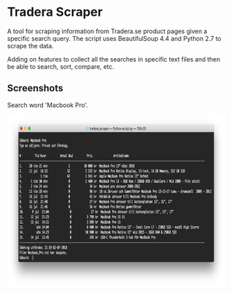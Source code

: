 # Tradera Scraper


A tool for scraping information from Tradera.se product pages given a specific search query. 
The script uses BeautifulSoup 4.4 and Python 2.7 to scrape the data.

Adding on features to collect all the searches in specific text files and then be able to search, sort, compare, etc. 

## Screenshots
<p> Search word 'Macbook Pro'.</p>
<div style="display:block;float:left;">
    <img src="img/img.png" height="400"/>
</div>
